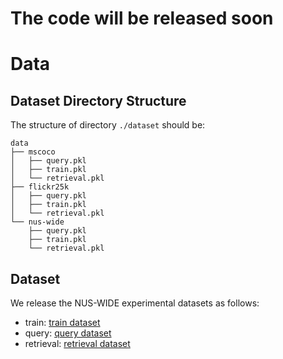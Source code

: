 # The code will be released soon

# Data
## Dataset Directory Structure

The structure of directory `./dataset` should be:
 
    data
    ├── mscoco
    │   ├── query.pkl
    │   ├── train.pkl
    │   └── retrieval.pkl
    ├── flickr25k
    │   ├── query.pkl
    │   ├── train.pkl
    │   └── retrieval.pkl
    └── nus-wide
        ├── query.pkl
        ├── train.pkl
        └── retrieval.pkl
## Dataset
We release the NUS-WIDE experimental datasets as follows:


- train: [train dataset](https://drive.google.com/uc?export=download&id=1lVPMF0Wc7gcnv-vbVZZNYmRBJtJYhpg_)
- query: [query dataset](https://drive.google.com/uc?export=download&id=1OZzgLY56vVkkO_Z-BikUeDQD1x4CIPnv)
- retrieval: [retrieval dataset](https://drive.google.com/uc?export=download&id=1LxlegoqDGaeYK1TcGXXJSa7_ZnLeb1iN)
